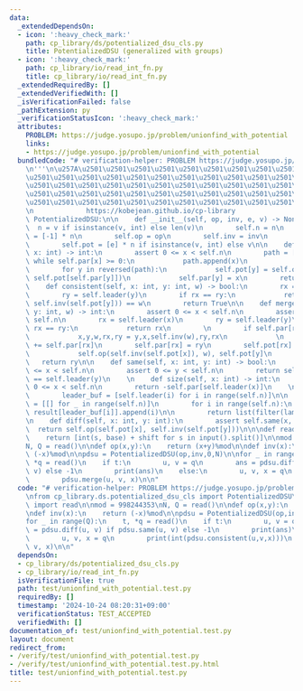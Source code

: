 ```yaml
---
data:
  _extendedDependsOn:
  - icon: ':heavy_check_mark:'
    path: cp_library/ds/potentialized_dsu_cls.py
    title: PotentializedDSU (generalized with groups)
  - icon: ':heavy_check_mark:'
    path: cp_library/io/read_int_fn.py
    title: cp_library/io/read_int_fn.py
  _extendedRequiredBy: []
  _extendedVerifiedWith: []
  _isVerificationFailed: false
  _pathExtension: py
  _verificationStatusIcon: ':heavy_check_mark:'
  attributes:
    PROBLEM: https://judge.yosupo.jp/problem/unionfind_with_potential
    links:
    - https://judge.yosupo.jp/problem/unionfind_with_potential
  bundledCode: "# verification-helper: PROBLEM https://judge.yosupo.jp/problem/unionfind_with_potential\n\
    \n'''\n\u257A\u2501\u2501\u2501\u2501\u2501\u2501\u2501\u2501\u2501\u2501\u2501\
    \u2501\u2501\u2501\u2501\u2501\u2501\u2501\u2501\u2501\u2501\u2501\u2501\u2501\
    \u2501\u2501\u2501\u2501\u2501\u2501\u2501\u2501\u2501\u2501\u2501\u2501\u2501\
    \u2501\u2501\u2501\u2501\u2501\u2501\u2501\u2501\u2501\u2501\u2501\u2501\u2501\
    \u2501\u2501\u2501\u2501\u2501\u2501\u2501\u2501\u2501\u2501\u2501\u2501\u2578\
    \n             https://kobejean.github.io/cp-library               \n'''\n\nclass\
    \ PotentializedDSU:\n\n    def __init__(self, op, inv, e, v) -> None:\n      \
    \  n = v if isinstance(v, int) else len(v)\n        self.n = n\n        self.par\
    \ = [-1] * n\n        self.op = op\n        self.inv = inv\n        self.e = e\n\
    \        self.pot = [e] * n if isinstance(v, int) else v\n\n    def leader(self,\
    \ x: int) -> int:\n        assert 0 <= x < self.n\n        path = []\n       \
    \ while self.par[x] >= 0:\n            path.append(x)\n            x = self.par[x]\n\
    \        for y in reversed(path):\n            self.pot[y] = self.op(self.pot[y],\
    \ self.pot[self.par[y]])\n            self.par[y] = x\n        return x\n    \n\
    \    def consistent(self, x: int, y: int, w) -> bool:\n        rx = self.leader(x)\n\
    \        ry = self.leader(y)\n        if rx == ry:\n            return self.op(self.pot[x],\
    \ self.inv(self.pot[y])) == w\n        return True\n\n    def merge(self, x: int,\
    \ y: int, w) -> int:\n        assert 0 <= x < self.n\n        assert 0 <= y <\
    \ self.n\n        rx = self.leader(x)\n        ry = self.leader(y)\n        if\
    \ rx == ry:\n            return rx\n        \n        if self.par[rx] < self.par[ry]:\n\
    \            x,y,w,rx,ry = y,x,self.inv(w),ry,rx\n            \n        self.par[ry]\
    \ += self.par[rx]\n        self.par[rx] = ry\n        self.pot[rx] = self.op(\n\
    \            self.op(self.inv(self.pot[x]), w), self.pot[y]\n        )\n     \
    \   return ry\n\n    def same(self, x: int, y: int) -> bool:\n        assert 0\
    \ <= x < self.n\n        assert 0 <= y < self.n\n        return self.leader(x)\
    \ == self.leader(y)\n    \n    def size(self, x: int) -> int:\n        assert\
    \ 0 <= x < self.n\n        return -self.par[self.leader(x)]\n    \n    def groups(self):\n\
    \        leader_buf = [self.leader(i) for i in range(self.n)]\n\n        result\
    \ = [[] for _ in range(self.n)]\n        for i in range(self.n):\n           \
    \ result[leader_buf[i]].append(i)\n\n        return list(filter(lambda r: r, result))\n\
    \n    def diff(self, x: int, y: int):\n        assert self.same(x, y)\n      \
    \  return self.op(self.pot[x], self.inv(self.pot[y]))\n\n\ndef read(shift=0, base=10):\n\
    \    return [int(s, base) + shift for s in input().split()]\n\nmod = 998244353\n\
    N, Q = read()\n\ndef op(x,y):\n    return (x+y)%mod\n\ndef inv(x):\n    return\
    \ (-x)%mod\n\npdsu = PotentializedDSU(op,inv,0,N)\n\nfor _ in range(Q):\n    t,\
    \ *q = read()\n    if t:\n        u, v = q\n        ans = pdsu.diff(u, v) if pdsu.same(u,\
    \ v) else -1\n        print(ans)\n    else:\n        u, v, x = q\n        print(int(pdsu.consistent(u,v,x)))\n\
    \        pdsu.merge(u, v, x)\n\n"
  code: "# verification-helper: PROBLEM https://judge.yosupo.jp/problem/unionfind_with_potential\n\
    \nfrom cp_library.ds.potentialized_dsu_cls import PotentializedDSU\nfrom cp_library.io.read_int_fn\
    \ import read\n\nmod = 998244353\nN, Q = read()\n\ndef op(x,y):\n    return (x+y)%mod\n\
    \ndef inv(x):\n    return (-x)%mod\n\npdsu = PotentializedDSU(op,inv,0,N)\n\n\
    for _ in range(Q):\n    t, *q = read()\n    if t:\n        u, v = q\n        ans\
    \ = pdsu.diff(u, v) if pdsu.same(u, v) else -1\n        print(ans)\n    else:\n\
    \        u, v, x = q\n        print(int(pdsu.consistent(u,v,x)))\n        pdsu.merge(u,\
    \ v, x)\n\n"
  dependsOn:
  - cp_library/ds/potentialized_dsu_cls.py
  - cp_library/io/read_int_fn.py
  isVerificationFile: true
  path: test/unionfind_with_potential.test.py
  requiredBy: []
  timestamp: '2024-10-24 08:20:31+09:00'
  verificationStatus: TEST_ACCEPTED
  verifiedWith: []
documentation_of: test/unionfind_with_potential.test.py
layout: document
redirect_from:
- /verify/test/unionfind_with_potential.test.py
- /verify/test/unionfind_with_potential.test.py.html
title: test/unionfind_with_potential.test.py
---
```

